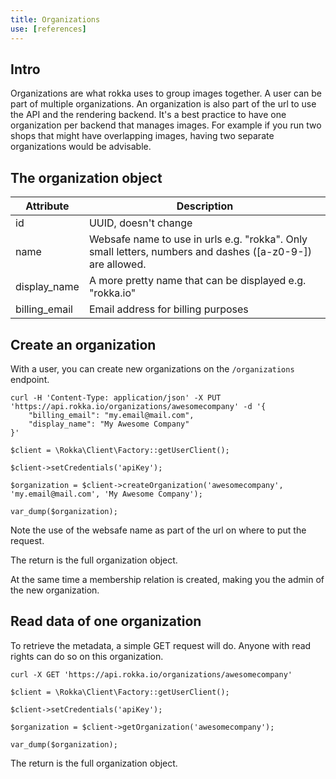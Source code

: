 ```yaml
---
title: Organizations
use: [references]
---
```


## Intro

Organizations are what rokka uses to group images together. A user can be part of multiple organizations.
An organization is also part of the url to use the API and the rendering backend. It's a best practice to
have one organization per backend that manages images. For example if you run two shops that might 
have overlapping images, having two separate organizations would be advisable.

## The organization object

| Attribute | Description |
| -------------- | ------------- |
| id | UUID, doesn't change |
| name | Websafe name to use in urls e.g. "rokka". Only small letters, numbers and dashes ([a-z0-9-]) are allowed. |
| display_name | A more pretty name that can be displayed e.g. "rokka.io" |
| billing_email | Email address for billing purposes |

## Create an organization

With a user, you can create new organizations on the `/organizations` endpoint.

```language-bash
curl -H 'Content-Type: application/json' -X PUT 'https://api.rokka.io/organizations/awesomecompany' -d '{
    "billing_email": "my.email@mail.com",
    "display_name": "My Awesome Company"
}'
```
```language-php
$client = \Rokka\Client\Factory::getUserClient();

$client->setCredentials('apiKey');

$organization = $client->createOrganization('awesomecompany', 'my.email@mail.com', 'My Awesome Company');

var_dump($organization);
```

Note the use of the websafe name as part of the url on where to put the request.

The return is the full organization object.

At the same time a membership relation is created, making you the admin of the new organization.

## Read data of one organization

To retrieve the metadata, a simple GET request will do. Anyone with read rights can do so on this organization.

```language-bash
curl -X GET 'https://api.rokka.io/organizations/awesomecompany'
```
```language-php
$client = \Rokka\Client\Factory::getUserClient();

$client->setCredentials('apiKey');

$organization = $client->getOrganization('awesomecompany');

var_dump($organization);
```

The return is the full organization object.
